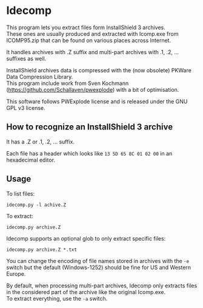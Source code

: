 Idecomp
=======

This program lets you extract files form InstallShield 3 archives.  
These ones are usually produced and extracted with Icomp.exe from ICOMP95.zip that can be found on various places across Internet.

It handles archives with .Z suffix and multi-part archives with .1, .2, ... suffixes as well.

InstallShield archives data is compressed with the (now obsolete) PKWare Data Compression Library.  
This program include work from Sven Kochmann (https://github.com/Schallaven/pwexplode) with a bit of optimisation.

This software follows PWExplode license and is released under the GNU GPL v3 license.

## How to recognize an InstallShield 3 archive

It has a .Z or .1, .2, ... suffix.

Each file has a header which looks like `13 5D 65 8C 01 02 00` in an hexadecimal editor.

## Usage

To list files:

`idecomp.py -l achive.Z`

To extract:

`idecomp.py archive.Z`

Idecomp supports an optional glob to only extract specific files:

`idecomp.py archive.Z *.txt`

You can change the encoding of file names stored in archives with the `-e` switch but the default (Windows-1252) should be fine for US and Western Europe.

By default, when processing multi-part archives, Idecomp only extracts files in the considered part of the archive like the original Icomp.exe.  
To extract everything, use the `-a` switch.
